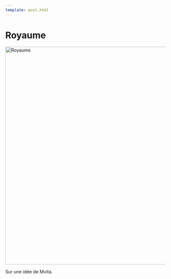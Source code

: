 ```yaml
---
template: post.html
---
```


# Royaume

<a data-flickr-embed="true" data-header="false" data-footer="false" data-context="false"  href="https://www.flickr.com/photos/ashassin/20772338412/in/dateposted-public/" title="Royaume"><img src="https://farm6.staticflickr.com/5698/20772338412_c42d631ca5_b.jpg" width="1024" height="683" alt="Royaume"></a><script async src="//embedr.flickr.com/assets/client-code.js" charset="utf-8"></script>

Sur une idée de Mvita.
